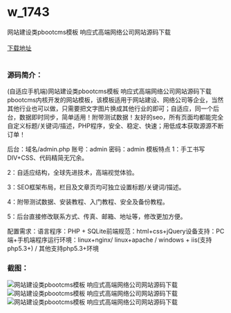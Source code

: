 # w_1743
网站建设类pbootcms模板 响应式高端网络公司网站源码下载
<br/></br>
[下载地址](https://www.uuid2.com/1743.html "下载地址")
<br/></br>
<h3>源码简介：</h3>
<p>(自适应手机端)网站建设类pbootcms模板 响应式高端网络公司网站源码下载pbootcms内核开发的网站模板，该模板适用于网站建设、网络公司等企业，当然其他行业也可以做，只需要把文字图片换成其他行业的即可；自适应，同一个后台，数据即时同步，简单适用！附带测试数据！友好的seo，所有页面均都能完全自定义标题/关键词/描述，PHP程序，安全、稳定、快速；用低成本获取源源不断订单！<p>
<p>后台：域名/admin.php
账号：admin
密码：admin
模板特点
1：手工书写DIV+CSS、代码精简无冗余。<p>
<p>2：自适应结构，全球先进技术，高端视觉体验。<p>
<p>3：SEO框架布局，栏目及文章页均可独立设置标题/关键词/描述。<p>
<p>4：附带测试数据、安装教程、入门教程、安全及备份教程。<p>
<p>5：后台直接修改联系方式、传真、邮箱、地址等，修改更加方便。<p>
<p>配置需求：语言程序：PHP + SQLite前端规范：html+css+jQuery设备支持：PC端+手机端程序运行环境：linux+nginx/ linux+apache / windows + iis(支持php5.3+) / 其他支持php5.3+环境<p>
<h3>截图：</h3>
<img src="https://www.uuid2.com/wp-content/uploads/img/202112/38c6484339.jpg" alt="网站建设类pbootcms模板 响应式高端网络公司网站源码下载"><img src="https://www.uuid2.com/wp-content/uploads/img/202112/c73113c567.jpg" alt="网站建设类pbootcms模板 响应式高端网络公司网站源码下载"><img src="https://www.uuid2.com/wp-content/uploads/img/202112/c73113c806.jpg" alt="网站建设类pbootcms模板 响应式高端网络公司网站源码下载">
